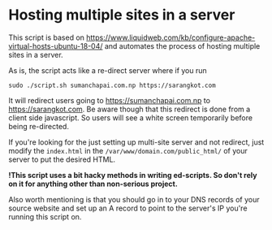 # Hosting multiple sites in a server


This script is based on
<https://www.liquidweb.com/kb/configure-apache-virtual-hosts-ubuntu-18-04/> and
automates the process of hosting multiple sites in a server.

As is, the script acts like a re-direct server where if you run


```sudo ./script.sh sumanchapai.com.np https://sarangkot.com```

It will redirect users going to <https://sumanchapai.com.np> to
<https://sarangkot.com>.  Be aware though that this redirect is done from a
client side javascript. So users will see a white screen temporarily before
being re-directed.


If you're looking for the just setting up multi-site server and not redirect,
just modify the `index.html` in the `/var/www/domain.com/public_html/` of your
server to put the desired HTML.

**!This script uses a bit hacky methods in writing ed-scripts. So don't rely on
it for anything other than non-serious project.**


Also worth mentioning is that you should go in to your DNS records of your
source website and set up an A record to point to the server's IP you're
running this script on.
